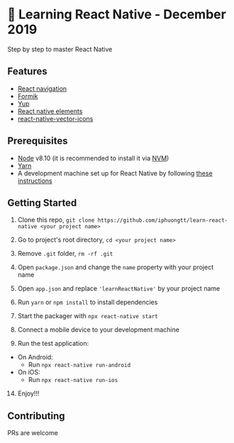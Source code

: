 
🚀 Learning React Native - December 2019
===========================================

Step by step to master React Native

## Features

* [React navigation](https://reactnavigation.org/)
* [Formik](https://jaredpalmer.com/formik/)
* [Yup](https://github.com/jquense/yup)
* [React native elements](https://react-native-elements.github.io/react-native-elements/)
* [react-native-vector-icons](https://github.com/oblador/react-native-vector-icons)

## Prerequisites

* [Node](https://nodejs.org) v8.10 (it is recommended to install it via [NVM](https://github.com/creationix/nvm))
* [Yarn](https://yarnpkg.com/)
* A development machine set up for React Native by following [these instructions](https://facebook.github.io/react-native/docs/getting-started.html)

## Getting Started

1. Clone this repo, `git clone https://github.com/iphuongtt/learn-react-native <your project name>`
2. Go to project's root directory, `cd <your project name>`
3. Remove `.git` folder,  `rm -rf .git`
4. Open `package.json` and change the `name` property with your project name
6. Open `app.json` and replace `'learnReactNative'` by your project name

7. Run `yarn` or `npm install` to install dependencies

11. Start the packager with `npx react-native start`
12. Connect a mobile device to your development machine
13. Run the test application:
  * On Android:
    * Run `npx react-native run-android`
  * On iOS:
    * Run `npx react-native run-ios`
14. Enjoy!!!


## Contributing

PRs are welcome
